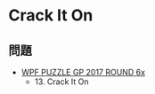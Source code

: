 # Crack It On

## 問題
- [WPF PUZZLE GP 2017 ROUND 6x](../questions/wpfpgp2017-6x.md)
	- 13\. Crack It On
